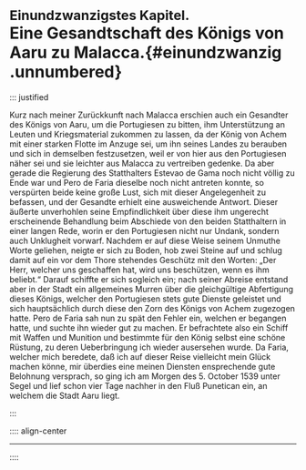 # <small>Einundzwanzigstes Kapitel.</small><br />Eine Gesandtschaft des Königs von Aaru zu Malacca.{#einundzwanzig .unnumbered}

::: justified

Kurz nach meiner Zurückkunft nach Malacca erschien auch ein Gesandter des Königs
von Aaru, um die Portugiesen zu bitten, ihm Unterstützung an Leuten und
Kriegsmaterial zukommen zu lassen, da der König von Achem mit einer starken
Flotte im Anzuge sei, um ihn seines Landes zu berauben und sich in demselben
festzusetzen, weil er von hier aus den Portugiesen näher sei und sie leichter
aus Malacca zu vertreiben gedenke. Da aber gerade die Regierung des Statthalters
Estevao de Gama noch nicht völlig zu Ende war und Pero de Faria dieselbe noch
nicht antreten konnte, so verspürten beide keine große Lust, sich mit dieser
Angelegenheit zu befassen, und der Gesandte erhielt eine ausweichende Antwort.
Dieser äußerte unverhohlen seine Empfindlichkeit über diese ihm ungerecht
erscheinende Behandlung beim Abschiede von den beiden Statthaltern in einer
langen Rede, worin er den Portugiesen nicht nur Undank, sondern auch Unklugheit
vorwarf. Nachdem er auf diese Weise seinem Unmuthe Worte geliehen, neigte er
sich zu Boden, hob zwei Steine auf und schlug damit auf ein vor dem Thore
stehendes Geschütz mit den Worten: „Der Herr, welcher uns geschaffen hat, wird
uns beschützen, wenn es ihm beliebt.“ Darauf schiffte er sich sogleich ein; nach
seiner Abreise entstand aber in der Stadt ein allgemeines Murren über die
gleichgültige Abfertigung dieses Königs, welcher den Portugiesen stets gute
Dienste geleistet und sich hauptsächlich durch diese den Zorn des Königs von
Achem zugezogen hatte. Pero de Faria sah nun zu spät den Fehler ein, welchen er
begangen hatte, und suchte ihn wieder gut zu machen. Er befrachtete also ein
Schiff mit Waffen und Munition und bestimmte für den König selbst eine schöne
Rüstung, zu deren Ueberbringung ich wieder ausersehen wurde. Da Faria, welcher
mich beredete, daß ich auf dieser Reise vielleicht mein Glück machen könne, mir
überdies eine meinen Diensten ensprechende gute Belohnung versprach, so ging ich
am Morgen des 5. October 1539 unter Segel und lief schon vier Tage nachher in
den Fluß Punetican ein, an welchem die Stadt Aaru liegt.

:::

:::: align-center
****
::::

